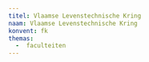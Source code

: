 ```yaml
---
titel: Vlaamse Levenstechnische Kring
naam: Vlaamse Levenstechnische Kring
konvent: fk
themas:
  -  faculteiten
---
```

